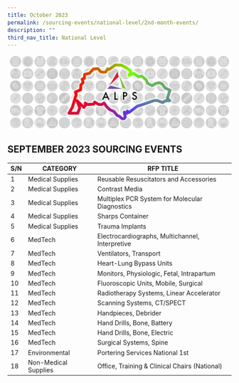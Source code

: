 ```yaml
---
title: October 2023
permalink: /sourcing-events/national-level/2nd-month-events/
description: ""
third_nav_title: National Level
---
```

![](/images/alps_sourcing_events_national_1920x640_clear.png)

## SEPTEMBER 2023 SOURCING EVENTS

| S/N | CATEGORY | RFP TITLE |
| -------- | -------- | -------- |
|	1	|	Medical Supplies	|	Reusable Resuscitators and Accessories	|
|	2	|	Medical Supplies	|	Contrast Media	|
|	3	|	Medical Supplies	|	Multiplex PCR System for Molecular Diagnostics	|
|	4	|	Medical Supplies	|	Sharps Container	|
|	5	|	Medical Supplies	|	Trauma Implants	|
|	6	|	MedTech	|	Electrocardiographs, Multichannel, Interpretive	|
|	7	|	MedTech	|	Ventilators, Transport	|
|	8	|	MedTech |	Heart-Lung Bypass Units	|
|	9	|	MedTech	|	Monitors, Physiologic, Fetal, Intrapartum	|
|	10 |	MedTech	|	Fluoroscopic Units, Mobile, Surgical	|
|	11	|	MedTech	|	Radiotherapy Systems, Linear Accelerator	|
|	12	|	MedTech	|	Scanning Systems, CT/SPECT	|
|	13	|	MedTech	|	Handpieces, Debrider	|
|	14	|	MedTech	|	Hand Drills, Bone, Battery	|
|	15	|	MedTech	|	Hand Drills, Bone, Electric	|
|	16	|	MedTech	|	Surgical Systems, Spine	|
|	17	|	Environmental	|	Portering Services National 1st 	|
|	18	|	Non-Medical Supplies	|	Office, Training & Clinical Chairs (National)	|